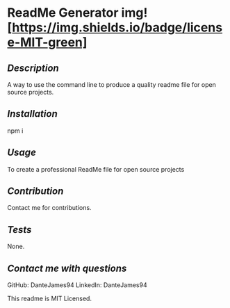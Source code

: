 # ReadMe Generator img! [https://img.shields.io/badge/license-MIT-green]

  ## *Description*  
A way to use the command line to produce a quality readme file for open source projects.

## *Installation* 
npm i

## *Usage*
To create a professional ReadMe file for open source projects

## *Contribution* 
Contact me for contributions.

## *Tests* 
None. 

## *Contact me with questions* 
GitHub: DanteJames94
LinkedIn: DanteJames94


This readme is MIT Licensed.
